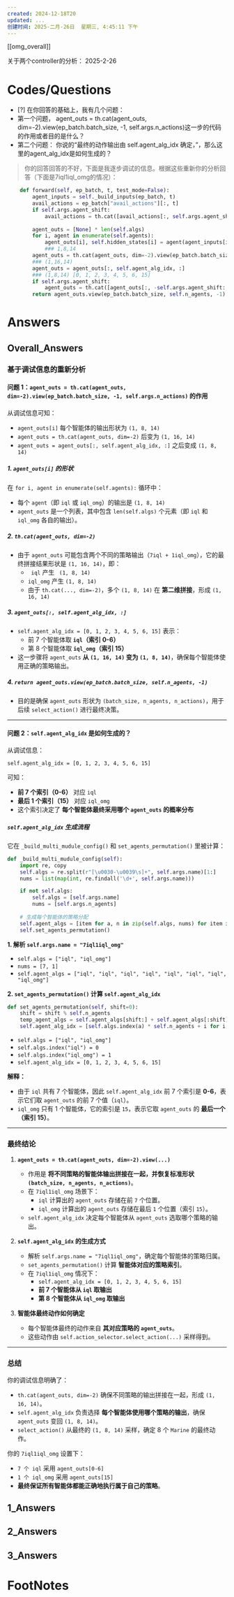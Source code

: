 ```yaml
---
created: 2024-12-18T20
updated: ...
创建时间: 2025-二月-26日  星期三, 4:45:11 下午
---
```

[[omg_overall]]

关于两个controller的分析： 2025-2-26

# Codes/Questions

- [?] 
在你回答的基础上，我有几个问题：
- 第一个问题，  agent_outs = th.cat(agent_outs, dim=-2).view(ep_batch.batch_size, -1, self.args.n_actions)这一步的代码的作用或者目的是什么？
- 第二个问题： 你说的“最终的动作输出由 self.agent_alg_idx 确定，”，那么这里的agent_alg_idx是如何生成的？

>你的回答回答的不好，下面是我逐步调试的信息。根据这些重新你的分析回答（下面是7iql1iql_omg的情况）：


```python
    def forward(self, ep_batch, t, test_mode=False):
        agent_inputs = self._build_inputs(ep_batch, t)
        avail_actions = ep_batch["avail_actions"][:, t]
        if self.args.agent_shift:
            avail_actions = th.cat([avail_actions[:, self.args.agent_shift:, :], avail_actions[:, :self.args.agent_shift, :]], dim=1)
        
        agent_outs = [None] * len(self.algs)
        for i, agent in enumerate(self.agents):
            agent_outs[i], self.hidden_states[i] = agent(agent_inputs[i], self.hidden_states[i])
            ### 1,8,14
        agent_outs = th.cat(agent_outs, dim=-2).view(ep_batch.batch_size, -1, self.args.n_actions)
        ### (1,16,14)
        agent_outs = agent_outs[:, self.agent_alg_idx, :]
        ### (1,8,14) [0, 1, 2, 3, 4, 5, 6, 15]
        if self.args.agent_shift:
            agent_outs = th.cat([agent_outs[:, -self.args.agent_shift:, :], agent_outs[:, :-self.args.agent_shift, :]], dim=1)
        return agent_outs.view(ep_batch.batch_size, self.n_agents, -1)
```


# Answers

## Overall_Answers
### **基于调试信息的重新分析**

#### **问题 1：`agent_outs = th.cat(agent_outs, dim=-2).view(ep_batch.batch_size, -1, self.args.n_actions)` 的作用**
从调试信息可知：
- `agent_outs[i]` 每个智能体的输出形状为 `(1, 8, 14)`
- `agent_outs = th.cat(agent_outs, dim=-2)` 后变为 `(1, 16, 14)`
- `agent_outs = agent_outs[:, self.agent_alg_idx, :]` 之后变成 `(1, 8, 14)`

##### **1. `agent_outs[i]` 的形状**
在 `for i, agent in enumerate(self.agents):` 循环中：
- 每个 `agent`（即 `iql` 或 `iql_omg`）的输出是 `(1, 8, 14)`
- `agent_outs` 是一个列表，其中包含 `len(self.algs)` 个元素（即 `iql` 和 `iql_omg` 各自的输出）。

##### **2. `th.cat(agent_outs, dim=-2)`**
- 由于 `agent_outs` 可能包含两个不同的策略输出（`7iql + 1iql_omg`），它的最终拼接结果形状是 `(1, 16, 14)`，即：
  - ` iql` 产生 ` (1, 8, 14)`
  - `iql_omg` 产生 `(1, 8, 14)`
  - 由于 `th.cat(..., dim=-2)`，多个 `(1, 8, 14)` 在 **第二维拼接**，形成 `(1, 16, 14)`

##### **3. `agent_outs[:, self.agent_alg_idx, :]`**
- `self.agent_alg_idx = [0, 1, 2, 3, 4, 5, 6, 15]` 表示：
  - 前 7 个智能体取 **`iql`（索引 0-6）**
  - 第 8 个智能体取 **`iql_omg`（索引 15）**
- 这一步骤将 `agent_outs` **从 `(1, 16, 14)` 变为 `(1, 8, 14)`**，确保每个智能体使用正确的策略输出。

##### **4. `return agent_outs.view(ep_batch.batch_size, self.n_agents, -1)`**
- 目的是确保 `agent_outs` 形状为 `(batch_size, n_agents, n_actions)`，用于后续 `select_action()` 进行最终决策。

---

#### **问题 2：`self.agent_alg_idx` 是如何生成的？**
从调试信息：
```
self.agent_alg_idx = [0, 1, 2, 3, 4, 5, 6, 15]
```
可知：
- **前 7 个索引（0-6）** 对应 `iql`
- **最后 1 个索引（15）** 对应 `iql_omg`
- 这个索引决定了 **每个智能体最终采用哪个 `agent_outs` 的概率分布**

##### **`self.agent_alg_idx` 生成流程**
它在 `_build_multi_mudule_config()` 和 `set_agents_permutation()` 里被计算：
```python
def _build_multi_mudule_config(self):
    import re, copy
    self.algs = re.split(r"[\u0030-\u0039\s]+", self.args.name)[1:]
    nums = list(map(int, re.findall('\d+', self.args.name)))

    if not self.algs:
        self.algs = [self.args.name]
        nums = [self.args.n_agents]
        
    # 生成每个智能体的策略分配
    self.agent_algs = [item for a, n in zip(self.algs, nums) for item in [a]*n]
    self.set_agents_permutation()
```

**1. 解析 `self.args.name = "7iql1iql_omg"`**
- `self.algs = ["iql", "iql_omg"]`
- `nums = [7, 1]`
- `self.agent_algs = ["iql", "iql", "iql", "iql", "iql", "iql", "iql", "iql_omg"]`

**2. `set_agents_permutation()` 计算 `self.agent_alg_idx`**
```python
def set_agents_permutation(self, shift=0):
    shift = shift % self.n_agents
    temp_agent_algs = self.agent_algs[shift:] + self.agent_algs[:shift]
    self.agent_alg_idx = [self.algs.index(a) * self.n_agents + i for i, a in enumerate(temp_agent_algs)]
```
- `self.algs = ["iql", "iql_omg"]`
- `self.algs.index("iql") = 0`
- `self.algs.index("iql_omg") = 1`
- `self.agent_alg_idx = [0, 1, 2, 3, 4, 5, 6, 15]`

**解释：**
- 由于 `iql` 共有 7 个智能体，因此 `self.agent_alg_idx` 前 7 个索引是 **0-6**，表示它们取 `agent_outs` 的前 7 个值（`iql`）。
- `iql_omg` 只有 1 个智能体，它的索引是 `15`，表示它取 `agent_outs` 的 **最后一个（索引 15）**。

---

### **最终结论**
1. **`agent_outs = th.cat(agent_outs, dim=-2).view(...)`**
   - 作用是 **将不同策略的智能体输出拼接在一起，并恢复标准形状 `(batch_size, n_agents, n_actions)`**。
   - 在 `7iql1iql_omg` 场景下：
     - `iql` 计算出的 `agent_outs` 存储在前 `7` 个位置。
     - `iql_omg` 计算出的 `agent_outs` 存储在最后 `1` 个位置（索引 `15`）。
   - `self.agent_alg_idx` 决定每个智能体从 `agent_outs` 选取哪个策略的输出。

2. **`self.agent_alg_idx` 的生成方式**
   - 解析 `self.args.name = "7iql1iql_omg"`，确定每个智能体的策略归属。
   - `set_agents_permutation()` 计算 **智能体对应的策略索引**。
   - 在 `7iql1iql_omg` 情况下：
     - `self.agent_alg_idx = [0, 1, 2, 3, 4, 5, 6, 15]`
     - **前 7 个智能体从 `iql` 取输出**
     - **第 8 个智能体从 `iql_omg` 取输出**

3. **智能体最终动作如何确定**
   - 每个智能体最终的动作来自 **其对应策略的 `agent_outs`**。
   - 这些动作由 `self.action_selector.select_action(...)` 采样得到。

---

### **总结**
你的调试信息明确了：
- `th.cat(agent_outs, dim=-2)` 确保不同策略的输出拼接在一起，形成 `(1, 16, 14)`。
- `self.agent_alg_idx` 负责选择 **每个智能体使用哪个策略的输出**，确保 `agent_outs` 变回 `(1, 8, 14)`。
- `select_action()` 从最终的 `(1, 8, 14)` 采样，确定 8 个 `Marine` 的最终动作。

你的 `7iql1iql_omg` 设置下：
- `7 个 iql` 采用 `agent_outs[0-6]`
- `1 个 iql_omg` 采用 `agent_outs[15]`
- **最终保证所有智能体都能正确地执行属于自己的策略**。

## 1_Answers


## 2_Answers


## 3_Answers




# FootNotes

